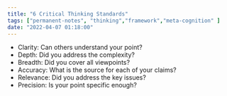 ```yaml
---
title: "6 Critical Thinking Standards"
tags: ["permanent-notes", "thinking","framework","meta-cognition" ]
date: "2022-04-07 01:18:00"
---
```


- Clarity: Can others understand your point?
- Depth: Did you address the complexity?
- Breadth: Did you cover all viewpoints?
- Accuracy: What is the source for each of your claims?
- Relevance: Did you address the key issues?
- Precision: Is your point specific enough?
